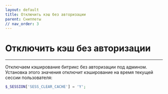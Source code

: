 ```yaml
---
layout: default
title: Отключить кэш без авторизации
parent: Сниппеты
// nav_order: 3
---
```


# Отключить кэш без авторизации

---

Отключаем кэширование битрикс без авторизации под админом.\
Установка этого значения отключит кэширование на время текущей сессии пользователя:

```php
$_SESSION['SESS_CLEAR_CACHE'] = 'Y';
```

<br>
